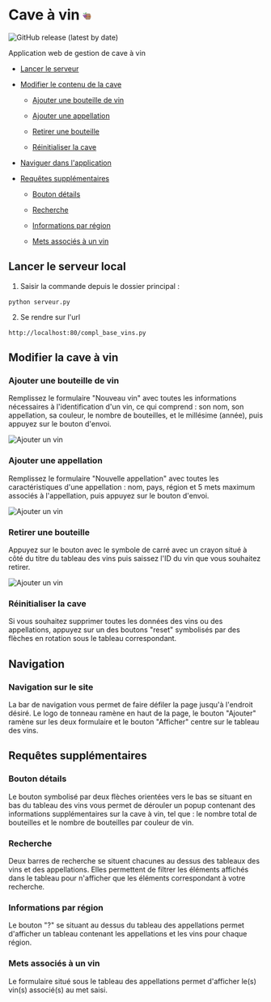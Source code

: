 # Cave à vin <img alt="Title" src="/src/img/grapes-color.png" width="3%">

![GitHub release (latest by date)](https://img.shields.io:/github/v/release/PandAmiral/cave-vin)

Application web de gestion de cave à vin

- [Lancer le serveur](#lancer-le-serveur-local)

- [Modifier le contenu de la cave](#modifier-la-cave-à-vin)

   - [Ajouter une bouteille de vin](#ajouter-une-bouteille-de-vin)
   
   - [Ajouter une appellation](#ajouter-une-appellation)

   - [Retirer une bouteille](#retirer-une-bouteille)
   
   - [Réinitialiser la cave](#réinitialiser-la-cave)

- [Naviguer dans l'application](#navigation)

- [Requêtes supplémentaires](#requêtes-supplémentaires)
  
    - [Bouton détails](#bouton-détails)
    
    - [Recherche](#recherche)
    
    - [Informations par région](#informations-par-région)
    
    - [Mets associés à un vin](#mets-associés-à-un-vin)

## Lancer le serveur local

1. Saisir la commande depuis le dossier principal :
```
python serveur.py
```
2. Se rendre sur l'url
```
http://localhost:80/compl_base_vins.py
```


## Modifier la cave à vin

### Ajouter une bouteille de vin

Remplissez le formulaire "Nouveau vin" avec toutes les informations 
nécessaires à l'identification d'un vin, ce qui comprend : son nom, 
son appellation, sa couleur, le nombre de bouteilles, et le millésime
(année), puis appuyez sur le bouton d'envoi.

<img alt="Ajouter un vin" src="https://media.discordapp.net/attachments/563777849451085824/939869000043737098/unknown.png" width="25%">

### Ajouter une appellation
Remplissez le formulaire "Nouvelle appellation" avec toutes les
caractéristiques d'une appellation : nom, pays, région et 5 mets
maximum associés à l'appellation, puis appuyez sur le bouton d'envoi.

<img alt="Ajouter un vin" src="https://cdn.discordapp.com/attachments/563777849451085824/939869049045794836/unknown.png" width="25%">


### Retirer une bouteille
Appuyez sur le bouton avec le symbole de carré avec un crayon situé
à côté du titre du tableau des vins puis saissez l'ID du vin que vous 
souhaitez retirer.

<img alt="Ajouter un vin" src="https://media.discordapp.net/attachments/563777849451085824/939870280149532702/unknown.png" width="25%">

### Réinitialiser la cave
Si vous souhaitez supprimer toutes les données des vins ou des appellations, 
appuyez sur un des boutons "reset" symbolisés par des flèches en rotation 
sous le tableau correspondant.

## Navigation

### Navigation sur le site
La bar de navigation vous permet de faire défiler la page jusqu'à
l'endroit désiré. Le logo de tonneau ramène en haut de la page,
le bouton "Ajouter" ramène sur les deux formulaire et le bouton
"Afficher" centre sur le tableau des vins.

## Requêtes supplémentaires

### Bouton détails
Le bouton symbolisé par deux flèches orientées vers le bas
se situant en bas du tableau des vins vous permet de dérouler un popup 
contenant des informations supplémentaires sur la cave à vin, tel que : 
le nombre total de bouteilles et le nombre de bouteilles par couleur 
de vin.

### Recherche
Deux barres de recherche se situent chacunes au dessus des tableaux
des vins et des appellations. Elles permettent de filtrer les
éléments affichés dans le tableau pour n'afficher que les éléments
correspondant à votre recherche.

### Informations par région
Le bouton "?" se situant au dessus du tableau des appellations
permet d'afficher un tableau contenant les appellations et les
vins pour chaque région.

### Mets associés à un vin
Le formulaire situé sous le tableau des appellations permet d'afficher
le(s) vin(s) associé(s) au met saisi.
